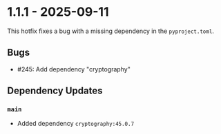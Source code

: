 # 1.1.1 - 2025-09-11
This hotfix fixes a bug with a missing dependency in the `pyproject.toml`.

## Bugs

 - #245: Add dependency "cryptography"

## Dependency Updates

### `main`
* Added dependency `cryptography:45.0.7`
